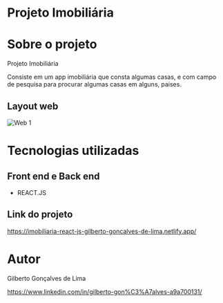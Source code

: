 # Projeto Imobiliária

# Sobre o projeto

Projeto Imobiliária

Consiste em um app imobiliária que consta algumas casas, e com campo de pesquisa
para procurar algumas casas em alguns, paises.

## Layout web

![Web 1](.PNG)

# Tecnologias utilizadas

## Front end e Back end

- REACT.JS

## Link do projeto

https://imobiliaria-react-js-gilberto-goncalves-de-lima.netlify.app/

# Autor

Gilberto Gonçalves de Lima

https://www.linkedin.com/in/gilberto-gon%C3%A7alves-a9a700131/
